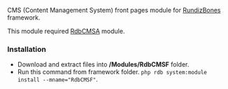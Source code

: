 CMS (Content Management System) front pages module for [RundizBones] framework.

This module required [RdbCMSA][rdbcmsa] module.

### Installation
* Download and extract files into **/Modules/RdbCMSF** folder.
* Run this command from framework folder. `php rdb system:module install --mname="RdbCMSF"`.

[RundizBones]:https://github.com/RundizBones/framework
[rdbcmsa]:https://github.com/RundizBones/ModuleCMSA